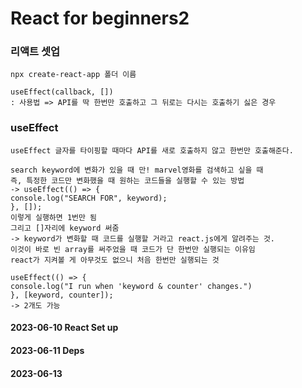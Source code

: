 # React for beginners2

### 리액트 셋업

    npx create-react-app 폴더 이름

    useEffect(callback, [])
    : 사용법 => API를 딱 한번만 호출하고 그 뒤로는 다시는 호출하기 싫은 경우

### useEffect

    useEffect 글자를 타이핑할 때마다 API를 새로 호출하지 않고 한번만 호출해준다.

    search keyword에 변화가 있을 때 만! marvel영화를 검색하고 싶을 때
    즉, 특정한 코드만 변화했을 때 원하는 코드들을 실행할 수 있는 방법
    -> useEffect(() => {
    console.log("SEARCH FOR", keyword);
    }, []);
    이렇게 실행하면 1번만 됨
    그리고 []자리에 keyword 써줌
    -> keyword가 변화할 때 코드를 실행할 거라고 react.js에게 알려주는 것.
    이것이 바로 빈 array를 써주었을 때 코드가 단 한번만 실행되는 이유임
    react가 지켜볼 게 아무것도 없으니 처음 한번만 실행되는 것

    useEffect(() => {
    console.log("I run when 'keyword & counter' changes.")
    }, [keyword, counter]);
    -> 2개도 가능

#### 2023-06-10 React Set up

#### 2023-06-11 Deps

#### 2023-06-13
